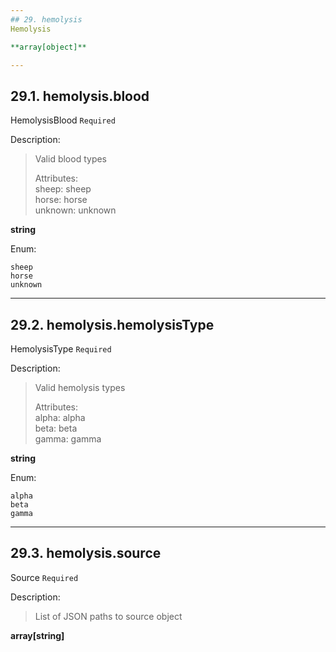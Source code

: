 ```yaml
---
## 29. hemolysis
Hemolysis  

**array[object]**

---
```

## 29.1. hemolysis.blood
HemolysisBlood  `Required`

Description:
> Valid blood types  
>
> Attributes:  
>     sheep: sheep  
>     horse: horse  
>     unknown: unknown  

**string**

Enum:

	sheep
	horse
	unknown

---
## 29.2. hemolysis.hemolysisType
HemolysisType  `Required`

Description:
> Valid hemolysis types  
>
> Attributes:  
>     alpha: alpha  
>     beta: beta  
>     gamma: gamma  

**string**

Enum:

	alpha
	beta
	gamma

---
## 29.3. hemolysis.source
Source  `Required`

Description:
> List of JSON paths to source object  

**array[string]**
